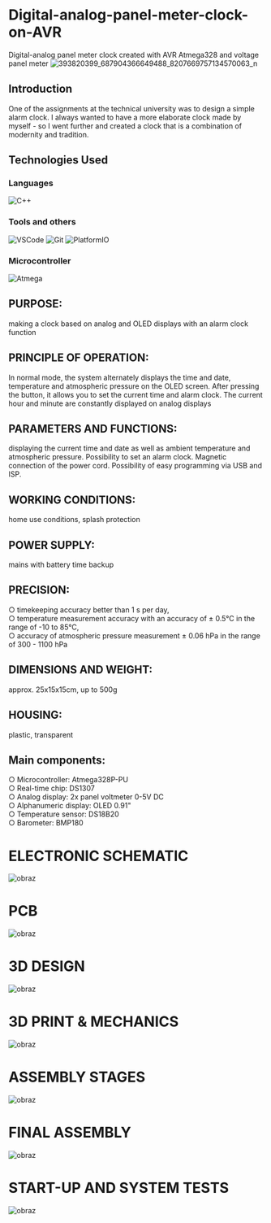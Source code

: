 # Digital-analog-panel-meter-clock-on-AVR
Digital-analog panel meter clock created with AVR Atmega328 and voltage panel meter
![393820399_687904366649488_8207669757134570063_n](https://github.com/iikolodziej/Digital-analog-panel-meter-clock-on-AVR/assets/118530880/46d5fbf2-67ea-499e-a6e9-c262a57b8f2f)

## Introduction
One of the assignments at the technical university was to design a simple alarm clock. I always wanted to have a more elaborate clock made by myself - so I went further and created a clock that is a combination of modernity and tradition.
<br /> 


## Technologies Used

### Languages
![C++](https://img.shields.io/badge/c++-%2300599C.svg?style=for-the-badge&logo=c%2B%2B&logoColor=white)

### Tools and others
![VSCode](https://img.shields.io/badge/VSCode-007ACC?style=for-the-badge) ![Git](https://img.shields.io/badge/git-%23FF0000.svg?style=for-the-badge&logo=git&logoColor=white) ![PlatformIO](https://img.shields.io/badge/PlatformIO-ebab34?style=for-the-badge)

### Microcontroller
![Atmega](https://img.shields.io/badge/ATMEGA328-Atmega328-white)

## PURPOSE: 
making a clock based on analog and OLED displays with an alarm clock function

## PRINCIPLE OF OPERATION: 
In normal mode, the system alternately displays the time and date, temperature and atmospheric pressure on the OLED screen. After pressing the button, it allows you to set the current time and alarm clock. The current hour and minute are constantly displayed on analog displays

## PARAMETERS AND FUNCTIONS: 
displaying the current time and date as well as ambient temperature and atmospheric pressure. Possibility to set an alarm clock. Magnetic connection of the power cord. Possibility of easy programming via USB and ISP.

## WORKING CONDITIONS: 
home use conditions, splash protection

## POWER SUPPLY:
mains with battery time backup

## PRECISION:
○ timekeeping accuracy better than 1 s per day,<br /> 
○ temperature measurement accuracy with an accuracy of ± 0.5°C in the range of -10 to 85°C,<br /> 
○ accuracy of atmospheric pressure measurement ± 0.06 hPa in the range of 300 - 1100 hPa<br /> 

## DIMENSIONS AND WEIGHT:
approx. 25x15x15cm, up to 500g

## HOUSING: 
plastic, transparent

## Main components:
○ Microcontroller: Atmega328P-PU<br /> 
○ Real-time chip: DS1307<br /> 
○ Analog display: 2x panel voltmeter 0-5V DC<br /> 
○ Alphanumeric display: OLED 0.91"<br /> 
○ Temperature sensor: DS18B20<br /> 
○ Barometer: BMP180<br /> 

# ELECTRONIC SCHEMATIC
![obraz](https://github.com/iikolodziej/Digital-analog-panel-meter-clock-on-AVR/assets/118530880/935c3e5a-691d-474f-8580-6c0851708537)

# PCB
![obraz](https://github.com/iikolodziej/Digital-analog-panel-meter-clock-on-AVR/assets/118530880/53c9e552-233d-4b78-a93c-327474b158cb)

# 3D DESIGN
![obraz](https://github.com/iikolodziej/Digital-analog-panel-meter-clock-on-AVR/assets/118530880/ea187275-46e6-4292-9b9f-45b01dd4b95d)

# 3D PRINT & MECHANICS
![obraz](https://github.com/iikolodziej/Digital-analog-panel-meter-clock-on-AVR/assets/118530880/0e186318-a75c-40ee-99d6-73bc0cda7378)

# ASSEMBLY STAGES
![obraz](https://github.com/iikolodziej/Digital-analog-panel-meter-clock-on-AVR/assets/118530880/b1624a2a-300d-417a-b162-06a1678bf99b)

# FINAL ASSEMBLY
![obraz](https://github.com/iikolodziej/Digital-analog-panel-meter-clock-on-AVR/assets/118530880/9d7dc54c-98ae-48ff-b435-cb66369de7fc)

# START-UP AND SYSTEM TESTS
![obraz](https://github.com/iikolodziej/Digital-analog-panel-meter-clock-on-AVR/assets/118530880/accba982-2bae-468f-bf59-2d9aaa68f0fa)

